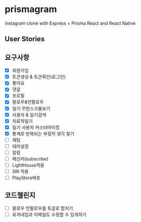 # prismagram

instagram clone with Express + Prisma React and React Native

## User Stories

## 요구사항

- [x] 회원가입
- [x] 토큰생성 & 토큰확인(로그인)
- [x] 좋아요
- [x] 댓글
- [x] 프로필
- [x] 팔로우&언팔로우
- [x] 일기 무한스크롤보기
- [x] 사용자 & 일기검색
- [x] 치료적일기
- [x] 일기 사용자 커스터마이징
- [x] 통계로 반복되는 부정적 생각 찾기
- [ ] 채팅
- [ ] 테마설정
- [ ] 알람
- [ ] 메신저(subscribe)
- [ ] LightHouse적용
- [ ] SRI 적용
- [ ] PlayStore배포

## 코드챌린지

- [ ] 팔로우 언팔로우를 토글로 합치기
- [ ] 유저네임과 이메일도 수정할 수 있게하기
